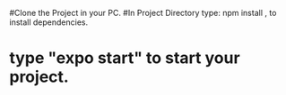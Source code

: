  #Clone the Project in your PC.
 #In Project Directory type: npm install , to install dependencies.
 # type "expo start" to start your project.
